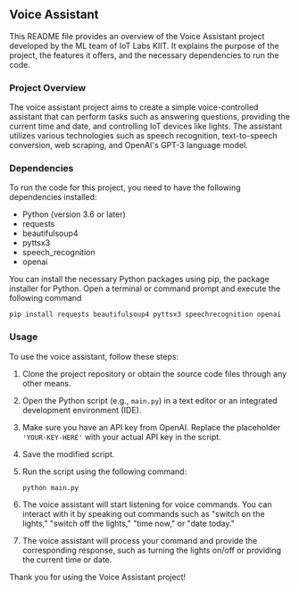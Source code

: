 Voice Assistant
----------------------

This README file provides an overview of the Voice Assistant project developed by the ML team of IoT Labs KIIT. It explains the purpose of the project, the features it offers, and the necessary dependencies to run the code.

### Project Overview

The voice assistant project aims to create a simple voice-controlled assistant that can perform tasks such as answering questions, providing the current time and date, and controlling IoT devices like lights. The assistant utilizes various technologies such as speech recognition, text-to-speech conversion, web scraping, and OpenAI's GPT-3 language model.

### Dependencies

To run the code for this project, you need to have the following dependencies installed:

-   Python (version 3.6 or later)
-   requests
-   beautifulsoup4
-   pyttsx3
-   speech_recognition
-   openai

You can install the necessary Python packages using pip, the package installer for Python. Open a terminal or command prompt and execute the following command

`pip install requests beautifulsoup4 pyttsx3 speechrecognition openai`

### Usage

To use the voice assistant, follow these steps:

1.  Clone the project repository or obtain the source code files through any other means.

2.  Open the Python script (e.g., `main.py`) in a text editor or an integrated development environment (IDE).

3.  Make sure you have an API key from OpenAI. Replace the placeholder `'YOUR-KEY-HERE'` with your actual API key in the script.

4.  Save the modified script.

5.  Run the script using the following command:

    `python main.py`

6.  The voice assistant will start listening for voice commands. You can interact with it by speaking out commands such as "switch on the lights," "switch off the lights," "time now," or "date today."

7.  The voice assistant will process your command and provide the corresponding response, such as turning the lights on/off or providing the current time or date.


Thank you for using the Voice Assistant project!
